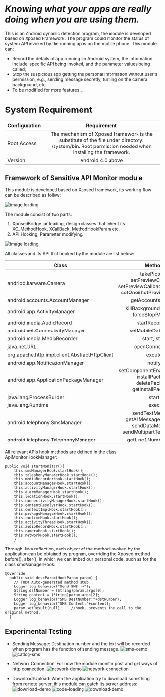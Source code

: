 _Knowing what your apps are really doing when you are using them._
=================================================================
This is an Android dynamic detection program, the module is developed based on Xposed Framework. The program could monitor the status of system API invoked by the running apps on the mobile phone. This module can:

- Record the details of app running on Android system, the information include, specific API being invoked, and the parameter values being called;
- Stop the suspicious app getting the personal information without user's permission, e.g., sending message secretly, turning on the camera background, etc.
- To be modified for more features...

# System Requirement

| Configuration       | Requirement        |
| ------------------- |:--------------------:|
| Root Access       | The mechanism of Xposed framework is the substitute of the file under directory: /system/bin. Root permission needed when installing the framework.|
| Version        | Android 4.0 above     |  

Framework of Sensitive API Monitor module
----------------------------------------------
This module is developed based on Xposed framework, its working flow can be described as follow:

![image loading](https://github.com/cyruliu/Sensitive_API_Monitor/blob/master/images/monitor-flow.png "module working flow")

The module consist of two parts:
1.  XposedBridge.jar loading, design classes that inherit its XC_MethodHook, XCallBack, MethodHookParam etc.
2.  API Hooking, Parameter modifying.

![image loading](https://github.com/cyruliu/Sensitive_API_Monitor/blob/master/images/monitor-framework.png "module components")

All classes and its API that hooked by the module are list below:


| Class      | Method        |
| ------------------- |:--------------------:|
| andriod.harware.Camera    | takePicture, setPreviewCallback, setPreviewCallbackWithBuffer, setOneShotPreviewCallback|
| android.accounts.AccountManager       | getAccountsByType     |
| android.app.ActivityManager | killBackgroundPreocess, forceStopPAckage            |  
| android.media.AudioRecord| startRecording |
|android.net.ConnectivityManager| setMobileDataEnable|
| android.media.MediaRecorder| start, stop|
| java.net.URL| openConnetction |
| org.apache.http.impl.client.AbstractHttpClient| excute|
| android.app.NotificationManager| notify|
| android.app.ApplicationPackageManager| setComponentEnabledSetting, installPackage, deletePackage, getInstallPackages|
| java.lang.ProcessBuilder| start|
| java.lang.Runtime| exec|
| android.telephony.SmsManager| sendTextMessage, getAllMessagesFromIcc, sendDataMessage, sendMultipartTextMessage|
| android.telephony.TelephonyManager| getLine1Number, listen|

All relevant APIs hook methods are defined in the class ApiMonitorHookManager:

    public void startMonitor(){
        this.smsManagerHook.startHook();
        this.telephonyManagerHook.startHook();
        this.mediaRecorderHook.startHook();
        this.accountManagerHook.startHook();
        this.activityManagerHook.startHook();
        this.alarmManagerHook.startHook();
        this.locationHook.startHook();
        this.connectivityManagerHook.startHook();
        this.contentResolverHook.startHook();
        this.contextImplHook.startHook();
        this.packageManagerHook.startHook();
        this.runtimeHook.startHook();
        this.activityThreadHook.startHook();
        this.audioRecordHook.startHook();
        this.cameraHook.startHook();		  
        this.networkHook.startHook();
        }
Through Java reflection, each object of the method invoked by the application can be obtained by program, overriding the Xposed method before(), after(), in which we can imbed our personal code, such as for the class smsManagerHook:

    @Override
      public void descParam(HookParam param) {
        // TODO Auto-generated method stub
        Logger.log_behavior("Send SMS ->");
        String dstNumber = (String)param.args[0];
        String content = (String)param.args[2];
        Logger.log_behavior("SMS DestNumber:"+dstNumber);
        Logger.log_behavior("SMS Content:"+content);
        param.setResult(null);    //hook, prevents the call to the original method.
      }
 Experimental Testing
------------------------------
-  Sending Message: Destination number and the text will be recorded when program has the function of sending message.
![sms-demo](https://github.com/donggobler/Sensitive_API_Monitor/blob/master/images/sms.png "sms-app")
![catlog-sms](https://github.com/donggobler/Sensitive_API_Monitor/blob/master/images/sms-demo.png)

-  Network Connection: For now the module monitor post and get ways of http connection.
![network-demo](https://github.com/donggobler/Sensitive_API_Monitor/blob/master/images/network.png "web-app")
![network-connection](https://github.com/donggobler/Sensitive_API_Monitor/blob/master/images/network-demo.png "connection recording")

-  Download/Upload: When the application try to download something from remote server, this module can catch its server address:
![download-demo](https://github.com/donggobler/Sensitive_API_Monitor/blob/master/images/upload.png "log-upload")
![code-loading](https://github.com/donggobler/Sensitive_API_Monitor/blob/master/images/download-demo.png "logcate-download")
![download-demo](https://github.com/donggobler/Sensitive_API_Monitor/blob/master/images/download.png "app-download")

